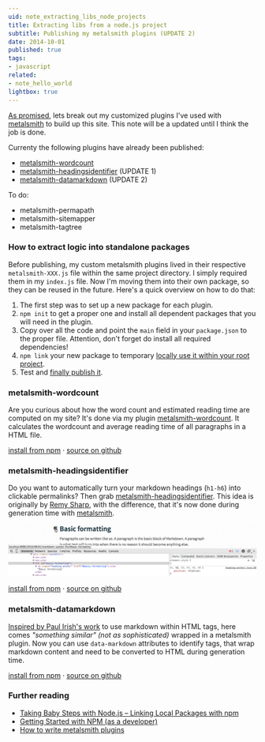 ```yaml
---
uid: note_extracting_libs_node_projects
title: Extracting libs from a node.js project
subtitle: Publishing my metalsmith plugins (UPDATE 2)
date: 2014-10-01
published: true
tags:
- javascript
related:
- note_hello_world
lightbox: true
---
```


[As promised][helloworld], lets break out my customized plugins I've used with [metalsmith][metalsmith] to build up this site. This note will be a updated until I think the job is done.

Currenty the following plugins have already been published:
- [metalsmith-wordcount](#metalsmith-wordcount)
- [metalsmith-headingsidentifier](#metalsmith-headingsidentifier) (UPDATE 1)
- [metalsmith-datamarkdown](#metalsmith-datamarkdown) (UPDATE 2)

To do:
- metalsmith-permapath
- metalsmith-sitemapper
- metalsmith-tagtree

### How to extract logic into standalone packages

Before publishing, my custom metalsmith plugins lived in their respective `metalsmith-XXX.js` file within the same project directory. I simply required them in my `index.js` file. Now I'm moving them into their own package, so they can be reused in the future. Here's a quick overview on how to do that:
1. The first step was to set up a new package for each plugin.
2. `npm init` to get a proper one and install all dependent packages that you will need in the plugin.
3. Copy over all the code and point the `main` field in your `package.json` to the proper file. Attention, don't forget do install all required dependencies!
4. `npm link` your new package to temporary [locally use it within your root project][localpkg].
5. Test and [finally publish it][pubnpm].

### metalsmith-wordcount
Are you curious about how the word count and estimated reading time are computed on my site? It's done via my plugin [metalsmith-wordcount][metalsmith-wordcount-github]. It calculates the wordcount and average reading time of all paragraphs in a HTML file.

[install from npm][metalsmith-wordcount-npm] · [source on github][metalsmith-wordcount-github]

### metalsmith-headingsidentifier
Do you want to automatically turn your markdown headings (`h1-h6`) into clickable permalinks? Then grab [metalsmith-headingsidentifier][metalsmith-headingsidentifier-github]. This idea is originally by [Remy Sharp](http://remysharp.com/2014/08/08/automatic-permalinks-for-blog-posts), with the difference, that it's now done during generation time with [metalsmith][metalsmith].

![headingsidentifier example picture](headingsidentifierSample.png)

[install from npm][metalsmith-headingsidentifier-npm] · [source on github][metalsmith-headingsidentifier-github]

### metalsmith-datamarkdown

[Inspired by Paul Irish's work](https://gist.github.com/paulirish/1343518) to use markdown within HTML tags, here comes *"something similar" (not as sophisticated)* wrapped in a metalsmith plugin. Now you can use `data-markdown` attributes to identify tags, that wrap markdown content and need to be converted to HTML during generation time.

[install from npm][metalsmith-datamarkdown-npm] · [source on github][metalsmith-datamarkdown-github]

### Further reading

- [Taking Baby Steps with Node.js – Linking Local Packages with npm][localpkg]
- [Getting Started with NPM (as a developer)][pubnpm]
- [How to write metalsmith plugins][metalsplughow]

<!-- libs -->

[metalsmith-wordcount-npm]: https://www.npmjs.org/package/metalsmith-wordcount "metalsmith-wordcount on npm"
[metalsmith-wordcount-github]: https://github.com/majodev/metalsmith-wordcount "metalsmith-wordcount on github"

[metalsmith-headingsidentifier-npm]: https://www.npmjs.org/package/metalsmith-headingsidentifier "metalsmith-headingsidentifier on npm"
[metalsmith-headingsidentifier-github]: https://github.com/majodev/metalsmith-headingsidentifier "metalsmith-headingsidentifier on github"

[metalsmith-datamarkdown-npm]: https://www.npmjs.org/package/metalsmith-datamarkdown "metalsmith-datamarkdown on npm"
[metalsmith-datamarkdown-github]: https://github.com/majodev/metalsmith-datamarkdown "metalsmith-datamarkdown on github"


<!-- internal links -->

[helloworld]: /2014/09/30/hello-world/ "Hello World"


<!-- external links -->

[metalsmith]: http://metalsmith.io "Official metalsmith website"

[localpkg]: http://elegantcode.com/2011/12/16/taking-baby-steps-with-node-js-linking-local-packages-with-npm/ "Taking Baby Steps with Node.js – Linking Local Packages with npm"

[pubnpm]: https://gist.github.com/coolaj86/1318304 "Getting Started with NPM (as a developer)"

[metalsplughow]: https://gist.github.com/unstoppablecarl/d864d662c3f1a1688a91 "How to write metalsmith plugins"

